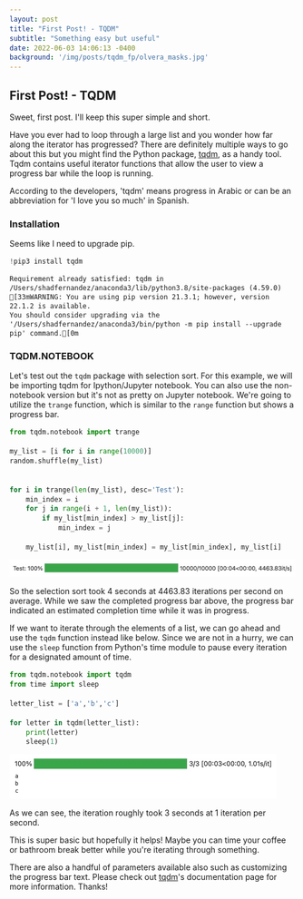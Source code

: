 ```yaml
---
layout: post
title: "First Post! - TQDM"
subtitle: "Something easy but useful"
date: 2022-06-03 14:06:13 -0400
background: '/img/posts/tqdm_fp/olvera_masks.jpg'
---
```




## First Post! - TQDM

Sweet, first post. I'll keep this super simple and short. 


Have you ever had to loop through a large list and you wonder how far along the iterator has progressed? There are definitely multiple ways to go about this but you might find the Python package, [tqdm](https://tqdm.github.io/), as a handy tool. Tqdm contains useful iterator functions that allow the user to view a progress bar while the loop is running.

According to the developers, 'tqdm' means progress in Arabic or can be an abbreviation for 'I love you so much' in Spanish.


### Installation

Seems like I need to upgrade pip. 



```python
!pip3 install tqdm
```

    Requirement already satisfied: tqdm in /Users/shadfernandez/anaconda3/lib/python3.8/site-packages (4.59.0)
    [33mWARNING: You are using pip version 21.3.1; however, version 22.1.2 is available.
    You should consider upgrading via the '/Users/shadfernandez/anaconda3/bin/python -m pip install --upgrade pip' command.[0m


### TQDM.NOTEBOOK

Let's test out the `tqdm` package with selection sort. For this example, we will be importing tqdm for Ipython/Jupyter notebook. You can also use the non-notebook version but it's not as pretty on Jupyter notebook. We're going to utilize the `trange` function, which is similar to the `range` function but shows a progress bar.


```python
from tqdm.notebook import trange

my_list = [i for i in range(10000)]
random.shuffle(my_list)


for i in trange(len(my_list), desc='Test'):
    min_index = i
    for j in range(i + 1, len(my_list)):
        if my_list[min_index] > my_list[j]:
            min_index = j
            
    my_list[i], my_list[min_index] = my_list[min_index], my_list[i]

```
![tqdm1](/img/posts/tqdm_fp/tqdm1.jpeg)

So the selection sort took 4 seconds at 4463.83 iterations per second on average. While we saw the completed progress bar above, the progress bar indicated an estimated completion time while it was in progress. 

If we want to iterate through the elements of a list, we can go ahead and use the `tqdm` function instead like below. Since we are not in a hurry, we can use the `sleep` function from Python's time module to pause every iteration for a designated amount of time.


```python
from tqdm.notebook import tqdm
from time import sleep

letter_list = ['a','b','c']

for letter in tqdm(letter_list):
    print(letter)
    sleep(1)
```
![tqdm1](/img/posts/tqdm_fp/tqdm2.jpeg)


As we can see, the iteration roughly took 3 seconds at 1 iteration per second. 

This is super basic but hopefully it helps! Maybe you can time your coffee or bathroom break better while you're iterating through something. 

There are also a handful of parameters available also such as customizing the progress bar text. Please check out [tqdm](https://tqdm.github.io/)'s documentation page for more information. Thanks!
